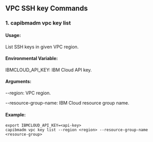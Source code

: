 ## VPC SSH key Commands

### 1. capibmadm vpc key list

#### Usage:
List SSH keys in given VPC region.

#### Environmental Variable:
IBMCLOUD_API_KEY: IBM Cloud API key.

#### Arguments:
--region: VPC region.

--resource-group-name: IBM Cloud resource group name.

#### Example:
```shell
export IBMCLOUD_API_KEY=<api-key>
capibmadm vpc key list --region <region> --resource-group-name <resource-group>
```
